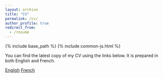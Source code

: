```yaml
---
layout: archive
title: "CV"
permalink: /cv/
author_profile: true
redirect_from:
  - /resume
---
```


{% include base_path %}
{% include common-js.html %}
<script src="{{ site.url }}/js/moment.min.js"></script>

You can find the latest copy of my CV using the links below. It is prepared in both English and French.

<div>
      <a class="btn cv-en-download" role="button" title="CV in English" href="https://github.com/MaximeBaudette/MaximeBaudette.github.io/releases/latest">English</a>
      <a class="btn cv-fr-download" role="button" title="CV in French" href="https://github.com/MaximeBaudette/MaximeBaudette.github.io/releases/latest">French</a>
</div>

<script type="text/javascript">
    $(document).ready(function () {
        GetLatestReleaseInfo();
    });

    function GetLatestReleaseInfo() {
        $.getJSON("https://api.github.com/repos/MaximeBaudette/MaximeBaudette.github.io/releases/latest").done(function (release) {
            var cvEn = release.assets[0];
            var cvFr = release.assets[1];
            $(".cv-en-download").attr("href", cvEn.browser_download_url);
            $(".cv-fr-download").attr("href", cvFr.browser_download_url);
        });
    }
</script>
